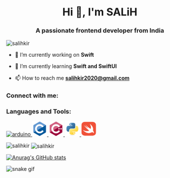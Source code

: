 <h1 align="center">Hi 👋, I'm SALiH</h1>
<h3 align="center">A passionate frontend developer from India</h3>

<p align="left"> <img src="https://komarev.com/ghpvc/?username=salihkir&label=Profile%20views&color=0e75b6&style=flat" alt="salihkir" /> </p>

- 🔭 I’m currently working on **Swift**

- 🌱 I’m currently learning **Swift and SwiftUI**

- 📫 How to reach me **salihkir2020@gmail.com**

<h3 align="left">Connect with me:</h3>
<p align="left">
</p>

<h3 align="left">Languages and Tools:</h3>
<p align="left"> <a href="https://www.arduino.cc/" target="_blank" rel="noreferrer"> <img src="https://cdn.worldvectorlogo.com/logos/arduino-1.svg" alt="arduino" width="40" height="40"/> </a> <a href="https://www.cprogramming.com/" target="_blank" rel="noreferrer"> <img src="https://raw.githubusercontent.com/devicons/devicon/master/icons/c/c-original.svg" alt="c" width="40" height="40"/> </a> <a href="https://www.w3schools.com/cpp/" target="_blank" rel="noreferrer"> <img src="https://raw.githubusercontent.com/devicons/devicon/master/icons/cplusplus/cplusplus-original.svg" alt="cplusplus" width="40" height="40"/> </a> <a href="https://www.python.org" target="_blank" rel="noreferrer"> <img src="https://raw.githubusercontent.com/devicons/devicon/master/icons/python/python-original.svg" alt="python" width="40" height="40"/> </a> <a href="https://developer.apple.com/swift/" target="_blank" rel="noreferrer"> <img src="https://raw.githubusercontent.com/devicons/devicon/master/icons/swift/swift-original.svg" alt="swift" width="40" height="40"/> </a> </p>

<p><img align="left" src="https://github-readme-stats.vercel.app/api/top-langs?username=salihkir&show_icons=true&locale=en&layout=compact" alt="salihkir" /></p>

<p>&nbsp;<img align="center" src="https://github-readme-stats.vercel.app/api?username=salihkir&show_icons=true&locale=en" alt="salihkir" /></p>

[![Anurag's GitHub stats](https://github-readme-stats.vercel.app/api?username=salihkir)](https://github.com/anuraghazra/github-readme-stats)

![snake gif](https://github.com/salihkir/salihkir/blob/output/github-contribution-grid-snake.gif)
